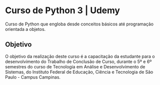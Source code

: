 # Curso de Python 3 | Udemy
Curso de Python que engloba desde conceitos básicos até programação orientada a objetos.

## Objetivo
O objetivo da realização deste curso é a capacitação da estudante para o desenvolvimento do Trabalho de Conclusão de Curso, durante o 5º e 6º semestres do curso de Tecnologia em Análise e Desenvolvimento de Sistemas, do Instituto Federal de Educação, Ciência e Tecnologia de São Paulo - Campus Campinas.
